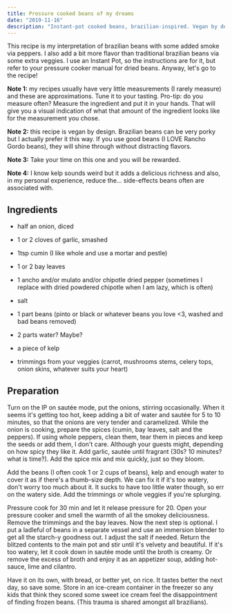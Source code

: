 ```yaml
---
title: Pressure cooked beans of my dreams
date: "2019-11-16"
description: "Instant-pot cooked beans, brazilian-inspired. Vegan by design."
---
```


This recipe is my interpretation of brazilian beans with some added smoke via peppers. I also add a bit more flavor than traditional brazilian beans via some extra veggies. I use an Instant Pot, so the instructions are for it, but refer to your pressure cooker manual for dried beans. Anyway, let's go to the recipe!

**Note 1:** my recipes usually have very little measurements (I rarely measure) and these are approximations. Tune it to your tasting. Pro-tip: do you measure often? Measure the ingredient and put it in your hands. That will give you a visual indication of what that amount of the ingredient looks like for the measurement you chose.

**Note 2:** this recipe is vegan by design. Brazilian beans can be very porky but I actually prefer it this way. If you use good beans (I LOVE Rancho Gordo beans), they will shine through without distracting flavors.

**Note 3:** Take your time on this one and you will be rewarded.

**Note 4:** I know kelp sounds weird but it adds a delicious richness and also, in my personal experience, reduce the... side-effects beans often are associated with.

## Ingredients

- half an onion, diced
- 1 or 2 cloves of garlic, smashed
- 1tsp cumin (I like whole and use a mortar and pestle)
- 1 or 2 bay leaves
- 1 ancho and/or mulato and/or chipotle dried pepper (sometimes I replace with dried powdered chipotle when I am lazy, which is often)
- salt

- 1 part beans (pinto or black or whatever beans you love <3, washed and bad beans removed)
- 2 parts water? Maybe?
- a piece of kelp
- trimmings from your veggies (carrot, mushrooms stems, celery tops, onion skins, whatever suits your heart)

## Preparation

Turn on the IP on sautée mode, put the onions, stirring occasionally. When it seems it's getting too hot, keep adding a bit of water and sautée for 5 to 10 minutes, so that the onions are very tender and caramelized. While the onion is cooking, prepare the spices (cumin, bay leaves, salt and the peppers). If using whole peppers, clean them, tear them in pieces and keep the seeds or add them, I don't care. Although your guests might, depending on how spicy they like it. Add garlic, sautée until fragrant (30s? 10 minutes? what is time?). Add the spice mix and mix quickly, just so they bloom.

Add the beans (I often cook 1 or 2 cups of beans), kelp and enough water to cover it as if there's a thumb-size depth. We can fix it if it's too watery, don't worry too much about it. It sucks to have too little water though, so err on the watery side. Add the trimmings or whole veggies if you're splurging. 

Pressure cook for 30 min and let it release pressure for 20. Open your pressure cooker and smell the warmth of all the smokey deliciousness. Remove the trimmings and the bay leaves. Now the next step is optional. I put a ladleful of beans in a separate vessel and use an immersion blender to get all the starch-y goodness out. I adjust the salt if needed. Return the blitzed contents to the main pot and stir until it's velvety and beautiful. If it's too watery, let it cook down in sautée mode until the broth is creamy. Or remove the excess of broth and enjoy it as an appetizer soup, adding hot-sauce, lime and cilantro. 

Have it on its own, with bread, or better yet, on rice. It tastes better the next day, so save some. Store in an ice-cream container in the freezer so any kids that think they scored some sweet ice cream feel the disappointment of finding frozen beans. (This trauma is shared amongst all brazilians).